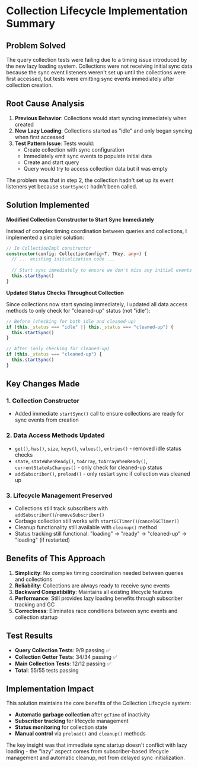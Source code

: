 # Collection Lifecycle Implementation Summary

## Problem Solved

The query collection tests were failing due to a timing issue introduced by the new lazy loading system. Collections were not receiving initial sync data because the sync event listeners weren't set up until the collections were first accessed, but tests were emitting sync events immediately after collection creation.

## Root Cause Analysis

1. **Previous Behavior**: Collections would start syncing immediately when created
2. **New Lazy Loading**: Collections started as "idle" and only began syncing when first accessed
3. **Test Pattern Issue**: Tests would:
   - Create collection with sync configuration
   - Immediately emit sync events to populate initial data
   - Create and start query
   - Query would try to access collection data but it was empty

The problem was that in step 2, the collection hadn't set up its event listeners yet because `startSync()` hadn't been called.

## Solution Implemented

**Modified Collection Constructor to Start Sync Immediately**

Instead of complex timing coordination between queries and collections, I implemented a simpler solution:

```typescript
// In CollectionImpl constructor
constructor(config: CollectionConfig<T, TKey, any>) {
  // ... existing initialization code ...
  
  // Start sync immediately to ensure we don't miss any initial events
  this.startSync()
}
```

**Updated Status Checks Throughout Collection**

Since collections now start syncing immediately, I updated all data access methods to only check for "cleaned-up" status (not "idle"):

```typescript
// Before (checking for both idle and cleaned-up)
if (this._status === "idle" || this._status === "cleaned-up") {
  this.startSync()
}

// After (only checking for cleaned-up)
if (this._status === "cleaned-up") {
  this.startSync()
}
```

## Key Changes Made

### 1. Collection Constructor
- Added immediate `startSync()` call to ensure collections are ready for sync events from creation

### 2. Data Access Methods Updated
- `get()`, `has()`, `size`, `keys()`, `values()`, `entries()` - removed idle status checks
- `state`, `stateWhenReady()`, `toArray`, `toArrayWhenReady()`, `currentStateAsChanges()` - only check for cleaned-up status
- `addSubscriber()`, `preload()` - only restart sync if collection was cleaned up

### 3. Lifecycle Management Preserved
- Collections still track subscribers with `addSubscriber()`/`removeSubscriber()`
- Garbage collection still works with `startGCTimer()`/`cancelGCTimer()`
- Cleanup functionality still available with `cleanup()` method
- Status tracking still functional: "loading" → "ready" → "cleaned-up" → "loading" (if restarted)

## Benefits of This Approach

1. **Simplicity**: No complex timing coordination needed between queries and collections
2. **Reliability**: Collections are always ready to receive sync events
3. **Backward Compatibility**: Maintains all existing lifecycle features
4. **Performance**: Still provides lazy loading benefits through subscriber tracking and GC
5. **Correctness**: Eliminates race conditions between sync events and collection startup

## Test Results

- **Query Collection Tests**: 9/9 passing ✅
- **Collection Getter Tests**: 34/34 passing ✅  
- **Main Collection Tests**: 12/12 passing ✅
- **Total**: 55/55 tests passing

## Implementation Impact

This solution maintains the core benefits of the Collection Lifecycle system:

- **Automatic garbage collection** after `gcTime` of inactivity
- **Subscriber tracking** for lifecycle management
- **Status monitoring** for collection state
- **Manual control** via `preload()` and `cleanup()` methods

The key insight was that immediate sync startup doesn't conflict with lazy loading - the "lazy" aspect comes from subscriber-based lifecycle management and automatic cleanup, not from delayed sync initialization.